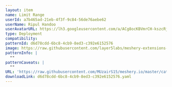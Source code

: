 ```yaml
---
layout: item
name: Limit Range
userId: a7b465ad-21eb-4f3f-9c84-56de76aebe62
userName: Ripul Handoo
userAvatarURL: https://lh3.googleusercontent.com/a/ACg8ocKBVmrCH-kszcRj5jpdBR53K1-E7YPUd3-kFmRFGGRN=s96-c
type: Deployment
compatibility: 
patternId: d6d78cdd-6bc8-4cb9-8ed3-c392e6152576
image: https://raw.githubusercontent.com/layer5labs/meshery-extensions-packages/master/action-assets/design-assets/d6d78cdd-6bc8-4cb9-8ed3-c392e6152576-light.png,https://raw.githubusercontent.com/layer5labs/meshery-extensions-packages/master/action-assets/design-assets/d6d78cdd-6bc8-4cb9-8ed3-c392e6152576-dark.png
patternInfo: |
  ""
patternCaveats: |
  ""
URL: 'https://raw.githubusercontent.com/MUzairS15/meshery.io/master/catalog/d6d78cdd-6bc8-4cb9-8ed3-c392e6152576.yaml'
downloadLink: d6d78cdd-6bc8-4cb9-8ed3-c392e6152576.yaml
---
```

